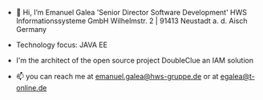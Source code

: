 - 👋 Hi, 
I’m Emanuel Galea 'Senior Director Software Development' HWS Informationssysteme GmbH
Wilhelmstr. 2 |  91413 Neustadt a. d. Aisch
Germany

- Technology focus: JAVA EE
- I'm the architect of the open source project DoubleClue an IAM solution
- 📫 you can reach me at emanuel.galea@hws-gruppe.de or at egalea@t-online.de


